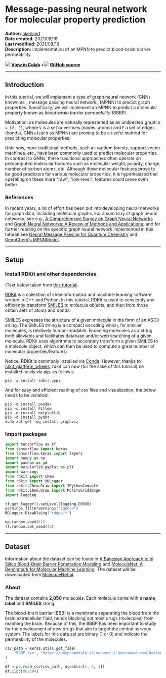 # Message-passing neural network for molecular property prediction

**Author:** [akensert](http://github.com/akensert)<br>
**Date created:** 2021/08/16<br>
**Last modified:** 2021/08/16<br>
**Description:** Implementation of an MPNN to predict blood-brain barrier permeability.


<img class="k-inline-icon" src="https://colab.research.google.com/img/colab_favicon.ico"/> [**View in Colab**](https://colab.research.google.com/github/keras-team/keras-io/blob/master/examples/graph/ipynb/mpnn-molecular-graphs.ipynb)  <span class="k-dot">•</span><img class="k-inline-icon" src="https://github.com/favicon.ico"/> [**GitHub source**](https://github.com/keras-team/keras-io/blob/master/examples/graph/mpnn-molecular-graphs.py)



---
## Introduction

In this tutorial, we will implement a type of graph neural network (GNN) known as
_ message passing neural network_ (MPNN) to predict graph properties. Specifically, we will
implement an MPNN to predict a molecular property known as
_blood-brain barrier permeability_ (BBBP).

Motivation: as molecules are naturally represented as an undirected graph `G = (V, E)`,
where `V` is a set or vertices (nodes; atoms) and `E` a set of edges (bonds), GNNs (such
as MPNN) are proving to be a useful method for predicting molecular properties.

Until now, more traditional methods, such as random forests, support vector machines, etc.,
have been commonly used to predict molecular properties. In contrast to GNNs, these
traditional approaches often operate on precomputed molecular features such as
molecular weight, polarity, charge, number of carbon atoms, etc. Although these
molecular features prove to be good predictors for various molecular properties, it is
hypothesized that operating on these more "raw", "low-level", features could prove even
better.

### References

In recent years, a lot of effort has been put into developing neural networks for
graph data, including molecular graphs. For a summary of graph neural networks, see e.g.,
[A Comprehensive Survey on Graph Neural Networks](https://arxiv.org/abs/1901.00596) and
[Graph Neural Networks: A Review of Methods and Applications](https://arxiv.org/abs/1812.08434);
and for further reading on the specific
graph neural network implemented in this tutorial see
[Neural Message Passing for Quantum Chemistry](https://arxiv.org/abs/1704.01212) and
[DeepChem's MPNNModel](https://deepchem.readthedocs.io/en/latest/api_reference/models.html#mpnnmodel).

---
## Setup

### Install RDKit and other dependencies

(Text below taken from
[this tutorial](https://keras.io/examples/generative/wgan-graphs/)).

[RDKit](https://www.rdkit.org/) is a collection of cheminformatics and machine-learning
software written in C++ and Python. In this tutorial, RDKit is used to conviently and
efficiently transform
[SMILES](https://en.wikipedia.org/wiki/Simplified_molecular-input_line-entry_system) to
molecule objects, and then from those obtain sets of atoms and bonds.

SMILES expresses the structure of a given molecule in the form of an ASCII string.
The SMILES string is a compact encoding which, for smaller molecules, is relatively
human-readable. Encoding molecules as a string both alleviates and facilitates database
and/or web searching of a given molecule. RDKit uses algorithms to
accurately transform a given SMILES to a molecule object, which can then
be used to compute a great number of molecular properties/features.

Notice, RDKit is commonly installed via [Conda](https://www.rdkit.org/docs/Install.html).
However, thanks to
[rdkit_platform_wheels](https://github.com/kuelumbus/rdkit_platform_wheels), rdkit
can now (for the sake of this tutorial) be installed easily via pip, as follows:

```
pip -q install rdkit-pypi
```

And for easy and efficient reading of csv files and visualization, the below needs to be
installed:

```
pip -q install pandas
pip -q install Pillow
pip -q install matplotlib
pip -q install pydot
sudo apt-get -qq install graphviz
```

### Import packages


```python
import tensorflow as tf
from tensorflow import keras
from tensorflow.keras import layers
import numpy as np
import pandas as pd
import matplotlib.pyplot as plt
import warnings
from rdkit import Chem
from rdkit import RDLogger
from rdkit.Chem.Draw import IPythonConsole
from rdkit.Chem.Draw import MolsToGridImage
import logging

tf.get_logger().setLevel(logging.ERROR)
warnings.filterwarnings("ignore")
RDLogger.DisableLog("rdApp.*")

np.random.seed(42)
tf.random.set_seed(42)
```

---
## Dataset

Information about the dataset can be found in
[A Bayesian Approach to in Silico Blood-Brain Barrier Penetration Modeling](https://pubs.acs.org/doi/10.1021/ci300124c)
and [MoleculeNet: A Benchmark for Molecular Machine Learning](https://arxiv.org/abs/1703.00564).
The dataset will be downloaded from [MoleculeNet.ai](http://moleculenet.ai/datasets-1).

### About

The dataset contains **2,050** molecules. Each molecule come with a **name**, **label**
and **SMILES** string.

The blood-brain barrier (BBB) is a membrane separating the blood from the brain
extracellular fluid, hence blocking out most drugs (molecules) from reaching
the brain. Because of this, the BBBP has been important to study for the development of
new drugs that aim to target the central nervous system. The labels for this
data set are binary (1 or 0) and indicate the permeability of the molecules.


```python
csv_path = keras.utils.get_file(
    "BBBP.csv", "https://deepchemdata.s3-us-west-1.amazonaws.com/datasets/BBBP.csv"
)

df = pd.read_csv(csv_path, usecols=[1, 2, 3])
df.iloc[96:104]
```




<div>
<style scoped>
    .dataframe tbody tr th:only-of-type {
        vertical-align: middle;
    }

<div class="k-default-codeblock">
```
.dataframe tbody tr th {
    vertical-align: top;
}

.dataframe thead th {
    text-align: right;
}
```
</div>
</style>
<table border="1" class="dataframe">
  <thead>
    <tr style="text-align: right;">
      <th></th>
      <th>name</th>
      <th>p_np</th>
      <th>smiles</th>
    </tr>
  </thead>
  <tbody>
    <tr>
      <th>96</th>
      <td>cefoxitin</td>
      <td>1</td>
      <td>CO[C@]1(NC(=O)Cc2sccc2)[C@H]3SCC(=C(N3C1=O)C(O...</td>
    </tr>
    <tr>
      <th>97</th>
      <td>Org34167</td>
      <td>1</td>
      <td>NC(CC=C)c1ccccc1c2noc3c2cccc3</td>
    </tr>
    <tr>
      <th>98</th>
      <td>9-OH Risperidone</td>
      <td>1</td>
      <td>OC1C(N2CCC1)=NC(C)=C(CCN3CCC(CC3)c4c5ccc(F)cc5...</td>
    </tr>
    <tr>
      <th>99</th>
      <td>acetaminophen</td>
      <td>1</td>
      <td>CC(=O)Nc1ccc(O)cc1</td>
    </tr>
    <tr>
      <th>100</th>
      <td>acetylsalicylate</td>
      <td>0</td>
      <td>CC(=O)Oc1ccccc1C(O)=O</td>
    </tr>
    <tr>
      <th>101</th>
      <td>allopurinol</td>
      <td>0</td>
      <td>O=C1N=CN=C2NNC=C12</td>
    </tr>
    <tr>
      <th>102</th>
      <td>Alprostadil</td>
      <td>0</td>
      <td>CCCCC[C@H](O)/C=C/[C@H]1[C@H](O)CC(=O)[C@@H]1C...</td>
    </tr>
    <tr>
      <th>103</th>
      <td>aminophylline</td>
      <td>0</td>
      <td>CN1C(=O)N(C)c2nc[nH]c2C1=O.CN3C(=O)N(C)c4nc[nH...</td>
    </tr>
  </tbody>
</table>
</div>



### Define features

To encode features for atoms and bonds (which we will need later),
we'll define two classes: `AtomFeaturizer` and `BondFeatuzier` respectively.

To reduce the lines of code, i.e., to keep this tutorial short and concise,
only about a handful of (atom and bond) features will be considered: \[atom features\]
[symbol (element)](https://en.wikipedia.org/wiki/Chemical_element),
[number of valence electrons](https://en.wikipedia.org/wiki/Valence_electron),
[number of hydrogen bonds](https://en.wikipedia.org/wiki/Hydrogen),
[orbital hybridization](https://en.wikipedia.org/wiki/Orbital_hybridisation),
\[bond features\]
[(covalent) bond type](https://en.wikipedia.org/wiki/Covalent_bond), and
[conjugation](https://en.wikipedia.org/wiki/Conjugated_system).


```python

class Featurizer:
    def __init__(self, allowable_sets):
        self.dim = 0
        self.features_mapping = {}
        for k, s in allowable_sets.items():
            s = sorted(list(s))
            self.features_mapping[k] = dict(zip(s, range(self.dim, len(s) + self.dim)))
            self.dim += len(s)

    def encode(self, inputs):
        output = np.zeros((self.dim,))
        for name_feature, feature_mapping in self.features_mapping.items():
            feature = getattr(self, name_feature)(inputs)
            if feature not in feature_mapping:
                continue
            output[feature_mapping[feature]] = 1.0
        return output


class AtomFeaturizer(Featurizer):
    def __init__(self, allowable_sets):
        super().__init__(allowable_sets)

    def symbol(self, atom):
        return atom.GetSymbol()

    def n_valence(self, atom):
        return atom.GetTotalValence()

    def n_hydrogens(self, atom):
        return atom.GetTotalNumHs()

    def hybridization(self, atom):
        return atom.GetHybridization().name.lower()


class BondFeaturizer(Featurizer):
    def __init__(self, allowable_sets):
        super().__init__(allowable_sets)
        self.dim += 1

    def encode(self, bond):
        output = np.zeros((self.dim,))
        if bond is None:
            output[-1] = 1.0
            return output
        output = super().encode(bond)
        return output

    def bond_type(self, bond):
        return bond.GetBondType().name.lower()

    def conjugated(self, bond):
        return bond.GetIsConjugated()


atom_featurizer = AtomFeaturizer(
    allowable_sets={
        "symbol": {"B", "Br", "C", "Ca", "Cl", "F", "H", "I", "N", "Na", "O", "P", "S"},
        "n_valence": {0, 1, 2, 3, 4, 5, 6},
        "n_hydrogens": {0, 1, 2, 3, 4},
        "hybridization": {"s", "sp", "sp2", "sp3"},
    }
)

bond_featurizer = BondFeaturizer(
    allowable_sets={
        "bond_type": {"single", "double", "triple", "aromatic"},
        "conjugated": {True, False},
    }
)

```

### Generate graphs

Before we can generate complete graphs from SMILES, we need to implement the following functions:

1. `molecule_from_smiles`, which takes as input a SMILES and returns a molecule object.
This is all handled by RDKit.

2. `graph_from_molecule`, which takes as input a molecule object and returns a graph,
represented as a three-tuple (atom_features, bond_features, pair_indices). For this we
will make use of the classes defined previously.

Finally, we can now implement the function `graphs_from_smiles`, which applies function (1)
and subsequently (2) on all SMILES of the training, validation and test datasets.

Notice: although scaffold splitting is recommended for this data set (see
[here](https://arxiv.org/abs/1703.00564)), for simplicity, simple random splittings were
performed.


```python

def molecule_from_smiles(smiles):
    # MolFromSmiles(m, sanitize=True) should be equivalent to
    # MolFromSmiles(m, sanitize=False) -> SanitizeMol(m) -> AssignStereochemistry(m, ...)
    molecule = Chem.MolFromSmiles(smiles, sanitize=False)

    # If sanitization is unsuccessful, catch the error, and try again without
    # the sanitization step that caused the error
    flag = Chem.SanitizeMol(molecule, catchErrors=True)
    if flag != Chem.SanitizeFlags.SANITIZE_NONE:
        Chem.SanitizeMol(molecule, sanitizeOps=Chem.SanitizeFlags.SANITIZE_ALL ^ flag)

    Chem.AssignStereochemistry(molecule, cleanIt=True, force=True)
    return molecule


def graph_from_molecule(molecule):
    # Initialize graph
    atom_features = []
    bond_features = []
    pair_indices = []

    for atom in molecule.GetAtoms():
        atom_features.append(atom_featurizer.encode(atom))

        # Add self-loop. Notice, this also helps against some edge cases where the
        # last node has no edges. Alternatively, if no self-loops are used, for these
        # edge cases, zero-padding on the output of the edge network is needed.
        pair_indices.append([atom.GetIdx(), atom.GetIdx()])
        bond_features.append(bond_featurizer.encode(None))

        atom_neighbors = atom.GetNeighbors()

        for neighbor in atom_neighbors:
            bond = molecule.GetBondBetweenAtoms(atom.GetIdx(), neighbor.GetIdx())
            pair_indices.append([atom.GetIdx(), neighbor.GetIdx()])
            bond_features.append(bond_featurizer.encode(bond))

    return np.array(atom_features), np.array(bond_features), np.array(pair_indices)


def graphs_from_smiles(smiles_list):
    # Initialize graphs
    atom_features_list = []
    bond_features_list = []
    pair_indices_list = []

    for smiles in smiles_list:
        molecule = molecule_from_smiles(smiles)
        atom_features, bond_features, pair_indices = graph_from_molecule(molecule)

        atom_features_list.append(atom_features)
        bond_features_list.append(bond_features)
        pair_indices_list.append(pair_indices)

    # Convert lists to ragged tensors for tf.data.Dataset later on
    return (
        tf.ragged.constant(atom_features_list, dtype=tf.float32),
        tf.ragged.constant(bond_features_list, dtype=tf.float32),
        tf.ragged.constant(pair_indices_list, dtype=tf.int64),
    )


# Shuffle array of indices ranging from 0 to 2049
permuted_indices = np.random.permutation(np.arange(df.shape[0]))

# Train set: 80 % of data
train_index = permuted_indices[: int(df.shape[0] * 0.8)]
x_train = graphs_from_smiles(df.iloc[train_index].smiles)
y_train = df.iloc[train_index].p_np

# Valid set: 19 % of data
valid_index = permuted_indices[int(df.shape[0] * 0.8) : int(df.shape[0] * 0.99)]
x_valid = graphs_from_smiles(df.iloc[valid_index].smiles)
y_valid = df.iloc[valid_index].p_np

# Test set: 1 % of data
test_index = permuted_indices[int(df.shape[0] * 0.99) :]
x_test = graphs_from_smiles(df.iloc[test_index].smiles)
y_test = df.iloc[test_index].p_np
```

### Test the functions


```python
print(f"Name:\t{df.name[100]}\nSMILES:\t{df.smiles[100]}\nBBBP:\t{df.p_np[100]}")
molecule = molecule_from_smiles(df.iloc[100].smiles)
print("Molecule:")
molecule
```

<div class="k-default-codeblock">
```
Name:	acetylsalicylate
SMILES:	CC(=O)Oc1ccccc1C(O)=O
BBBP:	0
Molecule:

```
</div>
    
![png](/img/examples/graph/mpnn-molecular-graphs/mpnn-molecular-graphs_12_1.png)
    




```python
graph = graph_from_molecule(molecule)
print("Graph (including self-loops):")
print("\tatom features\t", graph[0].shape)
print("\tbond features\t", graph[1].shape)
print("\tpair indices\t", graph[2].shape)

```

<div class="k-default-codeblock">
```
Graph (including self-loops):
	atom features	 (13, 29)
	bond features	 (39, 7)
	pair indices	 (39, 2)

```
</div>
### Create a `tf.data.Dataset`

In this tutorial, the MPNN implementation will take as input (per iteration) a single graph.
Therefore, given a batch of (sub)graphs (molecules), we need to merge them into a
single graph (we'll refer to this graph as *global graph*).
This global graph is a disconnected graph where each subgraph is
completely separated from the other subgraphs.


```python

def prepare_batch(x_batch, y_batch):
    """Merges (sub)graphs of batch into a single global (disconnected) graph
    """

    atom_features, bond_features, pair_indices = x_batch

    # Obtain number of atoms and bonds for each graph (molecule)
    num_atoms = atom_features.row_lengths()
    num_bonds = bond_features.row_lengths()

    # Obtain partition indices. atom_partition_indices will be used to
    # gather (sub)graphs from global graph in model later on
    molecule_indices = tf.range(len(num_atoms))
    atom_partition_indices = tf.repeat(molecule_indices, num_atoms)
    bond_partition_indices = tf.repeat(molecule_indices[:-1], num_bonds[1:])

    # Merge (sub)graphs into a global (disconnected) graph. Adding 'increment' to
    # 'pair_indices' (and merging ragged tensors) actualizes the global graph
    increment = tf.cumsum(num_atoms[:-1])
    increment = tf.pad(
        tf.gather(increment, bond_partition_indices), [(num_bonds[0], 0)]
    )
    pair_indices = pair_indices.merge_dims(outer_axis=0, inner_axis=1).to_tensor()
    pair_indices = pair_indices + increment[:, tf.newaxis]
    atom_features = atom_features.merge_dims(outer_axis=0, inner_axis=1).to_tensor()
    bond_features = bond_features.merge_dims(outer_axis=0, inner_axis=1).to_tensor()

    return (atom_features, bond_features, pair_indices, atom_partition_indices), y_batch


def MPNNDataset(X, y, batch_size=32, shuffle=False):
    dataset = tf.data.Dataset.from_tensor_slices((X, (y)))
    if shuffle:
        dataset = dataset.shuffle(1024)
    return dataset.batch(batch_size).map(prepare_batch, -1)

```

---
## Model

The MPNN model can take on various shapes and forms. In this tutorial, we will implement an
MPNN based on the original paper
[Neural Message Passing for Quantum Chemistry](https://arxiv.org/abs/1704.01212) and
[DeepChem's MPNNModel](https://deepchem.readthedocs.io/en/latest/api_reference/models.html#mpnnmodel).
The MPNN of this tutorial consists of three stages: message passing, readout and
classification.


### Message passing

The message passing step itself consists of two parts:

1. The *edge network*, which passes messages from 1-hop neighbors `w^{t}_{i}` of `v^{t}`
to `v^{t}`, based on the edge features between them (`e_{v^{t}w^{t}_{i}}`, where `t =
0`), resulting in an updated node state `v^{t+1}`. `_{i}` denotes the `i:th` neighbor of
`v^{t}` and `^{t}` the `t:th` state of `v` or `w`. An important feature of the edge
network (in contrast to e.g. the relational graph convolutional network) is that it
allows for non-discrete edge features. However, in this tutorial, only discrete edge
features will be used.


2. The *gated recurrent unit* (GRU), which takes as input the most recent node state
(e.g., `v^{t+1}`) and updates it based on previous node state(s) (e.g., `v^{t}`). In
other words, the most recent node states serves as the input to the GRU, while the previous
node state(s) are incorporated within the memory state of the GRU.

Importantly, step (1) and (2) are repeated for `k steps`, and where at each step `1...k`,
the radius (or # hops) of aggregated information from the source node `v` increases by 1.


```python

class EdgeNetwork(layers.Layer):
    def __init__(self, **kwargs):
        super().__init__(**kwargs)

    def build(self, input_shape):
        self.atom_dim = input_shape[0][-1]
        self.bond_dim = input_shape[1][-1]
        self.kernel = self.add_weight(
            shape=(self.bond_dim, self.atom_dim * self.atom_dim),
            trainable=True,
            initializer="glorot_uniform",
        )
        self.bias = self.add_weight(
            shape=(self.atom_dim * self.atom_dim), trainable=True, initializer="zeros",
        )
        self.built = True

    def call(self, inputs):
        atom_features, bond_features, pair_indices = inputs

        # Apply linear transformation to bond features
        bond_features = tf.matmul(bond_features, self.kernel) + self.bias

        # Reshape for neighborhood aggregation later
        bond_features = tf.reshape(bond_features, (-1, self.atom_dim, self.atom_dim))

        # Obtain atom features of neighbors
        atom_features_neighbors = tf.gather(atom_features, pair_indices[:, 1])
        atom_features_neighbors = tf.expand_dims(atom_features_neighbors, axis=-1)

        # Apply neighborhood aggregation
        transformed_features = tf.matmul(bond_features, atom_features_neighbors)
        transformed_features = tf.squeeze(transformed_features, axis=-1)
        aggregated_features = tf.math.segment_sum(
            transformed_features, pair_indices[:, 0]
        )
        return aggregated_features


class MessagePassing(layers.Layer):
    def __init__(self, units, steps=4, **kwargs):
        super().__init__(**kwargs)
        self.units = units
        self.steps = steps

    def build(self, input_shape):
        self.atom_dim = input_shape[0][-1]
        self.message_step = EdgeNetwork()
        self.pad_length = max(0, self.units - self.atom_dim)
        self.update_step = layers.GRUCell(self.atom_dim + self.pad_length)
        self.built = True

    def call(self, inputs):
        atom_features, bond_features, pair_indices = inputs

        # Pad atom features if number of desired units exceeds atom_features dim
        atom_features_updated = tf.pad(atom_features, [(0, 0), (0, self.pad_length)])

        # Perform a number of steps of message passing
        for i in range(self.steps):
            # Aggregate atom_features from neighbors
            atom_features_aggregated = self.message_step(
                [atom_features_updated, bond_features, pair_indices]
            )

            # Update aggregated atom_features via a step of GRU
            atom_features_updated, _ = self.update_step(
                atom_features_aggregated, atom_features_updated
            )
        return atom_features_updated

```

### Readout

When the message passing procedure ends, the k-step-aggregated node states are to be partitioned
into subgraphs (correspoding to each molecule in the batch) and subsequently
reduced to graph-level embeddings. In the
[original paper](https://arxiv.org/abs/1704.01212), a
[set-to-set layer](https://arxiv.org/abs/1511.06391) was used for this purpose.
In this tutorial however, a transformer encoder will be used. Specifically:

* the k-step-aggregated node states will be partitioned into the subgraphs
(corresponding to each molecule in the batch);
* each subgraph will then be padded to match the subgraph with the greatest number of nodes, followed
by a `tf.stack(...)`;
* the (stacked) padded tensor, encoding subgraphs (each subgraph containing sets of node states), are
masked to make sure the paddings don't interfere with training;
* finally, the padded tensor is passed to the transformer followed by an average pooling.


```python

class PartitionPadding(layers.Layer):
    def __init__(self, batch_size, **kwargs):
        super().__init__(**kwargs)
        self.batch_size = batch_size

    def call(self, inputs):
        atom_features, atom_partition_indices = inputs

        # Obtain subgraphs
        atom_features = tf.dynamic_partition(
            atom_features, atom_partition_indices, self.batch_size
        )

        # Pad and stack subgraphs
        num_atoms = [tf.shape(f)[0] for f in atom_features]
        max_num_atoms = tf.reduce_max(num_atoms)
        atom_features_padded = tf.stack(
            [
                tf.pad(f, [(0, max_num_atoms - n), (0, 0)])
                for f, n in zip(atom_features, num_atoms)
            ],
            axis=0,
        )

        # Remove empty subgraphs (usually for last batch)
        nonempty_examples = tf.where(tf.reduce_sum(atom_features_padded, (1, 2)) != 0)
        nonempty_examples = tf.squeeze(nonempty_examples, axis=-1)

        return tf.gather(atom_features_padded, nonempty_examples, axis=0)


class TransformerEncoder(layers.Layer):
    def __init__(self, num_heads=8, embed_dim=64, dense_dim=512, **kwargs):
        super().__init__(**kwargs)

        self.attention = layers.MultiHeadAttention(num_heads, embed_dim)
        self.dense_proj = keras.Sequential(
            [layers.Dense(dense_dim, activation="relu"), layers.Dense(embed_dim),]
        )
        self.layernorm_1 = layers.LayerNormalization()
        self.layernorm_2 = layers.LayerNormalization()
        self.supports_masking = True

    def call(self, inputs, mask=None):
        attention_mask = mask[:, tf.newaxis, :] if mask is not None else None
        attention_output = self.attention(inputs, inputs, attention_mask=attention_mask)
        proj_input = self.layernorm_1(inputs + attention_output)
        return self.layernorm_2(proj_input + self.dense_proj(proj_input))

```

### Message Passing Neural Network (MPNN)

It is now time to complete the MPNN model. In addition to the message passing
and readout, a two-layer classification network will be implemented to make
predictions of BBBP.


```python

def MPNNModel(
    atom_dim,
    bond_dim,
    batch_size=32,
    message_units=64,
    message_steps=4,
    num_attention_heads=8,
    dense_units=512,
):
    atom_features = layers.Input((atom_dim), dtype="float32", name="atom_features")
    bond_features = layers.Input((bond_dim), dtype="float32", name="bond_features")
    pair_indices = layers.Input((2), dtype="int32", name="pair_indices")
    atom_partition_indices = layers.Input(
        (), dtype="int32", name="atom_partition_indices"
    )

    x = MessagePassing(message_units, message_steps)(
        [atom_features, bond_features, pair_indices]
    )

    x = PartitionPadding(batch_size)([x, atom_partition_indices])

    x = layers.Masking()(x)

    x = TransformerEncoder(num_attention_heads, message_units, dense_units)(x)

    x = layers.GlobalAveragePooling1D()(x)
    x = layers.Dense(dense_units, activation="relu")(x)
    x = layers.Dense(1, activation="sigmoid")(x)

    model = keras.Model(
        inputs=[atom_features, bond_features, pair_indices, atom_partition_indices],
        outputs=[x],
    )
    return model


mpnn = MPNNModel(
    atom_dim=x_train[0][0][0].shape[0], bond_dim=x_train[1][0][0].shape[0],
)

mpnn.compile(
    loss=keras.losses.BinaryCrossentropy(),
    optimizer=keras.optimizers.Adam(learning_rate=5e-4),
    metrics=[keras.metrics.AUC(name="AUC")],
)

keras.utils.plot_model(mpnn, show_dtype=True, show_shapes=True)
```




    
![png](/img/examples/graph/mpnn-molecular-graphs/mpnn-molecular-graphs_21_0.png)
    



### Training


```python
train_dataset = MPNNDataset(x_train, y_train)
valid_dataset = MPNNDataset(x_valid, y_valid)
test_dataset = MPNNDataset(x_test, y_test)

history = mpnn.fit(
    train_dataset,
    validation_data=valid_dataset,
    epochs=40,
    verbose=2,
    class_weight={0: 2.0, 1: 0.5},
)

plt.figure(figsize=(10, 6))
plt.plot(history.history["AUC"], label="train AUC")
plt.plot(history.history["val_AUC"], label="valid AUC")
plt.xlabel("Epochs", fontsize=16)
plt.ylabel("AUC", fontsize=16)
plt.legend(fontsize=16)
```

<div class="k-default-codeblock">
```
Epoch 1/40
52/52 - 4s - loss: 0.5240 - AUC: 0.7202 - val_loss: 0.5523 - val_AUC: 0.8310
Epoch 2/40
52/52 - 1s - loss: 0.4704 - AUC: 0.7899 - val_loss: 0.5592 - val_AUC: 0.8381
Epoch 3/40
52/52 - 1s - loss: 0.4529 - AUC: 0.8088 - val_loss: 0.5911 - val_AUC: 0.8406
Epoch 4/40
52/52 - 1s - loss: 0.4385 - AUC: 0.8224 - val_loss: 0.5379 - val_AUC: 0.8435
Epoch 5/40
52/52 - 1s - loss: 0.4256 - AUC: 0.8348 - val_loss: 0.4765 - val_AUC: 0.8473
Epoch 6/40
52/52 - 1s - loss: 0.4143 - AUC: 0.8448 - val_loss: 0.4760 - val_AUC: 0.8518
Epoch 7/40
52/52 - 1s - loss: 0.3968 - AUC: 0.8600 - val_loss: 0.4917 - val_AUC: 0.8592
Epoch 8/40
52/52 - 1s - loss: 0.3823 - AUC: 0.8716 - val_loss: 0.5301 - val_AUC: 0.8607
Epoch 9/40
52/52 - 1s - loss: 0.3724 - AUC: 0.8785 - val_loss: 0.5795 - val_AUC: 0.8632
Epoch 10/40
52/52 - 1s - loss: 0.3610 - AUC: 0.8878 - val_loss: 0.6460 - val_AUC: 0.8655
Epoch 11/40
52/52 - 1s - loss: 0.3491 - AUC: 0.8956 - val_loss: 0.6604 - val_AUC: 0.8685
Epoch 12/40
52/52 - 1s - loss: 0.3311 - AUC: 0.9076 - val_loss: 0.6075 - val_AUC: 0.8745
Epoch 13/40
52/52 - 1s - loss: 0.3162 - AUC: 0.9165 - val_loss: 0.5659 - val_AUC: 0.8832
Epoch 14/40
52/52 - 1s - loss: 0.3214 - AUC: 0.9131 - val_loss: 0.6581 - val_AUC: 0.8886
Epoch 15/40
52/52 - 1s - loss: 0.3064 - AUC: 0.9213 - val_loss: 0.6957 - val_AUC: 0.8884
Epoch 16/40
52/52 - 1s - loss: 0.2999 - AUC: 0.9246 - val_loss: 0.7201 - val_AUC: 0.8868
Epoch 17/40
52/52 - 1s - loss: 0.2825 - AUC: 0.9338 - val_loss: 0.8034 - val_AUC: 0.8850
Epoch 18/40
52/52 - 1s - loss: 0.2813 - AUC: 0.9337 - val_loss: 0.8026 - val_AUC: 0.8812
Epoch 19/40
52/52 - 1s - loss: 0.2725 - AUC: 0.9376 - val_loss: 0.8710 - val_AUC: 0.8867
Epoch 20/40
52/52 - 1s - loss: 0.2698 - AUC: 0.9378 - val_loss: 0.8262 - val_AUC: 0.8959
Epoch 21/40
52/52 - 1s - loss: 0.2729 - AUC: 0.9358 - val_loss: 0.7017 - val_AUC: 0.8970
Epoch 22/40
52/52 - 1s - loss: 0.2707 - AUC: 0.9376 - val_loss: 0.5759 - val_AUC: 0.8897
Epoch 23/40
52/52 - 1s - loss: 0.2562 - AUC: 0.9440 - val_loss: 0.4482 - val_AUC: 0.8945
Epoch 24/40
52/52 - 1s - loss: 0.2693 - AUC: 0.9387 - val_loss: 0.4220 - val_AUC: 0.8944
Epoch 25/40
52/52 - 1s - loss: 0.2753 - AUC: 0.9356 - val_loss: 0.5671 - val_AUC: 0.9081
Epoch 26/40
52/52 - 1s - loss: 0.2315 - AUC: 0.9538 - val_loss: 0.4307 - val_AUC: 0.9105
Epoch 27/40
52/52 - 1s - loss: 0.2269 - AUC: 0.9545 - val_loss: 0.4037 - val_AUC: 0.9084
Epoch 28/40
52/52 - 1s - loss: 0.2318 - AUC: 0.9528 - val_loss: 0.4394 - val_AUC: 0.9133
Epoch 29/40
52/52 - 1s - loss: 0.2162 - AUC: 0.9584 - val_loss: 0.4683 - val_AUC: 0.9199
Epoch 30/40
52/52 - 1s - loss: 0.2038 - AUC: 0.9622 - val_loss: 0.4301 - val_AUC: 0.9186
Epoch 31/40
52/52 - 1s - loss: 0.1924 - AUC: 0.9656 - val_loss: 0.3870 - val_AUC: 0.9253
Epoch 32/40
52/52 - 1s - loss: 0.2012 - AUC: 0.9632 - val_loss: 0.4105 - val_AUC: 0.9164
Epoch 33/40
52/52 - 1s - loss: 0.2030 - AUC: 0.9624 - val_loss: 0.3595 - val_AUC: 0.9175
Epoch 34/40
52/52 - 1s - loss: 0.2041 - AUC: 0.9625 - val_loss: 0.3983 - val_AUC: 0.9116
Epoch 35/40
52/52 - 1s - loss: 0.2017 - AUC: 0.9631 - val_loss: 0.3790 - val_AUC: 0.9220
Epoch 36/40
52/52 - 1s - loss: 0.1986 - AUC: 0.9640 - val_loss: 0.3593 - val_AUC: 0.9289
Epoch 37/40
52/52 - 1s - loss: 0.1892 - AUC: 0.9657 - val_loss: 0.3663 - val_AUC: 0.9235
Epoch 38/40
52/52 - 1s - loss: 0.1948 - AUC: 0.9632 - val_loss: 0.4329 - val_AUC: 0.9160
Epoch 39/40
52/52 - 1s - loss: 0.1734 - AUC: 0.9701 - val_loss: 0.3298 - val_AUC: 0.9263
Epoch 40/40
52/52 - 1s - loss: 0.1800 - AUC: 0.9690 - val_loss: 0.3345 - val_AUC: 0.9246

<matplotlib.legend.Legend at 0x7f6c584e7220>

```
</div>
    
![png](/img/examples/graph/mpnn-molecular-graphs/mpnn-molecular-graphs_23_2.png)
    


### Predicting


```python
molecules = [molecule_from_smiles(df.smiles.values[index]) for index in test_index]
y_true = [df.p_np.values[index] for index in test_index]
y_pred = tf.squeeze(mpnn.predict(test_dataset), axis=1)

legends = [f"y_true/y_pred = {y_true[i]}/{y_pred[i]:.2f}" for i in range(len(y_true))]
MolsToGridImage(molecules, molsPerRow=4, legends=legends)
```




    
![png](/img/examples/graph/mpnn-molecular-graphs/mpnn-molecular-graphs_25_0.png)
    



---
## Conclusions

In this tutorial, we demonstarted a message passing neural network (MPNN) to
predict blood-brain barrier permeability (BBBP) for a number of different molecules. We
first had to construct graphs from SMILES, and then build a Keras model that could
operate on these graphs.
